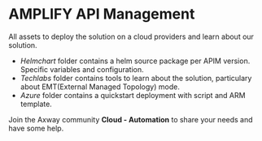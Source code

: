 # AMPLIFY API Management

All assets to deploy the solution on a cloud providers and learn about our solution.

- *Helmchart* folder contains a helm source package per APIM version. Specific variables and configuration.
- *Techlabs* folder contains tools to learn about the solution, particulary about EMT(External Managed Topology) mode.
- *Azure* folder contains a quickstart deployment with script and ARM template.


Join the Axway community **Cloud - Automation** to share your needs and have some help.